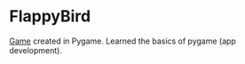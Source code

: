 # FlappyBird
[Game](https://github.com/AdityaPatil001/FlappyBird/tree/main/Flappy%20Bird) created in Pygame.
Learned the basics of pygame (app development).
